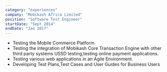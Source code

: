 ```yaml
---
category: "experiences"
company: "Mobikash Africa Limited"
position: "Software Test Engineer"
startDate: "Sept 2014"
endDate: "Jan 2017"
---
```


- Testing the Mobile Commerce Platform.
- Testing the integration of Mobikash Core Transaction Engine with other third party systems USSD testing,testing online payment applications.
- Testing various web applications in an Agile Environment.
- Developing Test Plans,Test Cases and User Guides for Business Users

